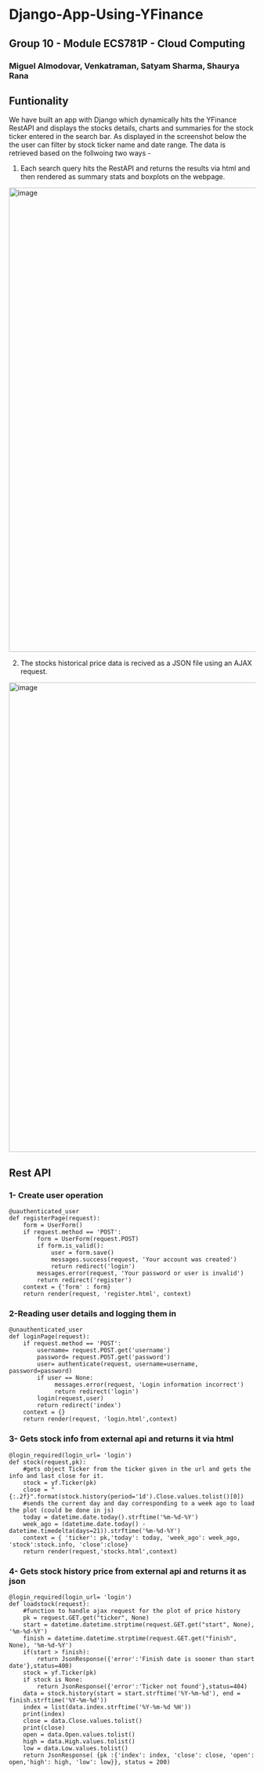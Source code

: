# Django-App-Using-YFinance
## Group 10 - Module ECS781P - Cloud Computing
### Miguel Almodovar, Venkatraman, Satyam Sharma, Shaurya Rana

## Funtionality

We have built an app with Django which dynamically hits the YFinance RestAPI and displays the stocks details, charts and summaries for the stock ticker entered in the search bar. As displayed in the screenshot below the the user can filter by stock ticker name and date range. The data is retrieved based on the follwoing two ways - 

1) Each search query hits the RestAPI and returns the results via html and then rendered as summary stats and boxplots on the webpage.  

<img width="946" alt="image" src="https://user-images.githubusercontent.com/85103905/207667383-0b918a9f-7201-4dca-87d6-345086380061.png">

2) The stocks historical price data is recived as a JSON file using an AJAX request.

<img width="957" alt="image" src="https://user-images.githubusercontent.com/85103905/207668800-3a359d69-50e3-4642-8ea9-54394630b825.png">



## Rest API
### 1- Create user operation
```
@uauthenticated_user
def registerPage(request):
    form = UserForm()
    if request.method == 'POST':
        form = UserForm(request.POST)
        if form.is_valid():
            user = form.save()
            messages.success(request, 'Your account was created')
            return redirect('login')
        messages.error(request, 'Your password or user is invalid')
        return redirect('register')
    context = {'form' : form}
    return render(request, 'register.html', context)
```
### 2-Reading user details and logging them in
```
@unauthenticated_user
def loginPage(request):
    if request.method == 'POST':
        username= request.POST.get('username')
        password= request.POST.get('password')
        user= authenticate(request, username=username, password=password)
        if user == None:
             messages.error(request, 'Login information incorrect')
             return redirect('login')
        login(request,user)
        return redirect('index')
    context = {}
    return render(request, 'login.html',context)
```
### 3- Gets stock info from external api and returns it via html
```
@login_required(login_url= 'login')
def stock(request,pk):
    #gets object Ticker from the ticker given in the url and gets the info and last close for it.
    stock = yf.Ticker(pk)
    close = "{:.2f}".format(stock.history(period='1d').Close.values.tolist()[0])
    #sends the current day and day corresponding to a week ago to load the plot (could be done in js)
    today = datetime.date.today().strftime('%m-%d-%Y')
    week_ago = (datetime.date.today() - datetime.timedelta(days=21)).strftime('%m-%d-%Y')
    context = { 'ticker': pk,'today': today, 'week_ago': week_ago, 'stock':stock.info, 'close':close}
    return render(request,'stocks.html',context)
```
### 4- Gets stock history price from external api and returns it as json
```
@login_required(login_url= 'login')
def loadstock(request):
    #function to handle ajax request for the plot of price history
    pk = request.GET.get("ticker", None)
    start = datetime.datetime.strptime(request.GET.get("start", None), '%m-%d-%Y')
    finish = datetime.datetime.strptime(request.GET.get("finish", None), '%m-%d-%Y')
    if(start > finish):
        return JsonResponse({'error':'Finish date is sooner than start date'},status=400)
    stock = yf.Ticker(pk)
    if stock is None:
        return JsonResponse({'error':'Ticker not found'},status=404)
    data = stock.history(start = start.strftime('%Y-%m-%d'), end = finish.strftime('%Y-%m-%d'))
    index = list(data.index.strftime('%Y-%m-%d %H'))
    print(index)
    close = data.Close.values.tolist()
    print(close)
    open = data.Open.values.tolist()
    high = data.High.values.tolist()
    low = data.Low.values.tolist()
    return JsonResponse( {pk :{'index': index, 'close': close, 'open': open,'high': high, 'low': low}}, status = 200)
```
